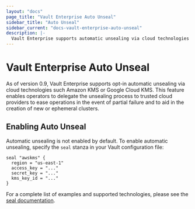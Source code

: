 ```yaml
---
layout: "docs"
page_title: "Vault Enterprise Auto Unseal"
sidebar_title: "Auto Unseal"
sidebar_current: "docs-vault-enterprise-auto-unseal"
description: |-
  Vault Enterprise supports automatic unsealing via cloud technologies like KMS.
---
```


# Vault Enterprise Auto Unseal

As of version 0.9, Vault Enterprise supports opt-in automatic unsealing via
cloud technologies such Amazon KMS or Google Cloud KMS. This feature enables
operators to delegate the unsealing process to trusted cloud providers to ease
operations in the event of partial failure and to aid in the creation of new or
ephemeral clusters.

## Enabling Auto Unseal

Automatic unsealing is not enabled by default. To enable automatic unsealing,
specify the `seal` stanza in your Vault configuration file:

```hcl
seal "awskms" {
  region = "us-east-1"
  access_key = "..."
  secret_key = "..."
  kms_key_id = "..."
}
```

For a complete list of examples and supported technologies, please see the
[seal documentation](/docs/configuration/seal/index.html).
